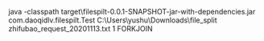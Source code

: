 java -classpath target\filespilt-0.0.1-SNAPSHOT-jar-with-dependencies.jar com.daoqidlv.filespilt.Test C:\Users\yushu\Downloads\file_split zhifubao_request_20201113.txt 1 FORKJOIN